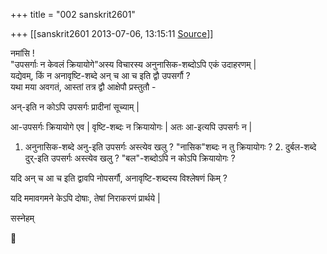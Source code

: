 +++
title = "002 sanskrit2601"

+++
[[sanskrit2601	2013-07-06, 13:15:11 [Source](https://groups.google.com/g/samskrita/c/kQ2VcADEj2U)]]



नमांसि !  
"उपसर्गाः न केवलं क्रियायोगे"अस्य विचारस्य अनुनासिक-शब्दोऽपि एकं उदाहरणम् \|  
यद्येवम्, किं न अनावृष्टि-शब्दे अन् च आ च इति द्वौ उपसर्गौ ?  
यथा मया अवगतं, आस्तां तत्र द्वौ आक्षेपौ प्रस्तुतौ -  

अन्-इति न कोऽपि उपसर्गः प्रादीनां सूच्याम् \|

आ-उपसर्गः क्रियायोगे एव \| वृष्टि-शब्दः न क्रियायोगः \| अतः आ-इत्यपि उपसर्गः न \|

1.  अनुनासिक-शब्दे अनु-इति उपसर्गः अस्त्येव खलु ? "नासिक"शब्दः न तु
    क्रियायोगः ? 2.  दुर्बल-शब्दे दुर्-इति उपसर्गः अस्त्येव खलु ? "बल"-शब्दोऽपि न कोऽपि
    क्रियायोगः ?  

यदि अन् च आ च इति द्वावपि नोपसर्गौ, अनावृष्टि-शब्दस्य विश्लेषणं किम् ?

यदि ममावगमने केऽपि दोषाः, तेषां निराकरणं प्रार्थये \|  
  
सस्नेहम्  



